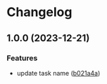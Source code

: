 # Changelog

## 1.0.0 (2023-12-21)


### Features

* update task name ([b021a4a](https://github.com/kiriyaga/test-worklows/commit/b021a4ac8fde789f857d98b832ddb7ccc055570a))
